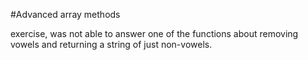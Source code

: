 #Advanced array methods

<p>exercise, was not able to answer one of the functions about removing vowels and returning a string of just non-vowels.</p>
